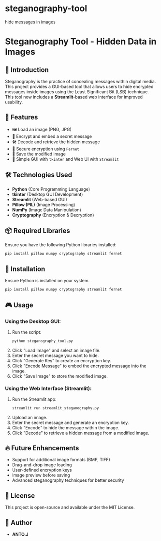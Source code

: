 # steganography-tool
hide messages in images
# Steganography Tool - Hidden Data in Images

## 📌 Introduction
Steganography is the practice of concealing messages within digital media. This project provides a GUI-based tool that allows users to hide encrypted messages inside images using the Least Significant Bit (LSB) technique. This tool now includes a **Streamlit**-based web interface for improved usability.

## 🎯 Features
- 🖼 Load an image (PNG, JPG)
- 🔑 Encrypt and embed a secret message
- 🛠 Decode and retrieve the hidden message
- 🔐 Secure encryption using `Fernet`
- 💾 Save the modified image
- 🎨 Simple GUI with `tkinter` and Web UI with `Streamlit`

## 🛠 Technologies Used
- **Python** (Core Programming Language)
- **tkinter** (Desktop GUI Development)
- **Streamlit** (Web-based GUI)
- **Pillow (PIL)** (Image Processing)
- **NumPy** (Image Data Manipulation)
- **Cryptography** (Encryption & Decryption)

## 📦 Required Libraries
Ensure you have the following Python libraries installed:

```bash
pip install pillow numpy cryptography streamlit fernet
```

## 🚀 Installation
Ensure Python is installed on your system.

```bash
pip install pillow numpy cryptography streamlit fernet
```

## 🎮 Usage
### Using the Desktop GUI:
1. Run the script:
   ```bash
   python steganography_tool.py
   ```
2. Click "Load Image" and select an image file.
3. Enter the secret message you want to hide.
4. Click "Generate Key" to create an encryption key.
5. Click "Encode Message" to embed the encrypted message into the image.
6. Click "Save Image" to store the modified image.

### Using the Web Interface (Streamlit):
1. Run the Streamlit app:
   ```bash
   streamlit run streamlit_steganography.py
   ```
2. Upload an image.
3. Enter the secret message and generate an encryption key.
4. Click "Encode" to hide the message within the image.
5. Click "Decode" to retrieve a hidden message from a modified image.

## 🔥 Future Enhancements
- Support for additional image formats (BMP, TIFF)
- Drag-and-drop image loading
- User-defined encryption keys
- Image preview before saving
- Advanced steganography techniques for better security

## 📝 License
This project is open-source and available under the MIT License.

## 👤 Author
- **ANTO.J**
